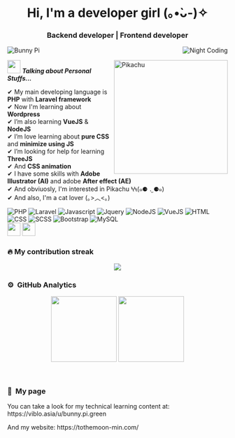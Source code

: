 <h1 align="center">Hi, I'm a developer girl 	(｡•̀ᴗ-)✧</h1>
<h3 align="center">Backend developer | Frontend developer</h3>
<img alt="Night Coding" src="https://scontent.fpnh22-1.fna.fbcdn.net/v/t1.0-9/56564628_2072370349542377_2660031730706022400_o.jpg?_nc_cat=105&ccb=3&_nc_sid=e3f864&_nc_ohc=GGH2ca0ArGcAX8zTaC0&_nc_ht=scontent.fpnh22-1.fna&oh=858c79bb4a8199a9870e8e1d4181861a&oe=605E63A1" align="right"/>




<p align="left"> <img src="http://estruyf-github.azurewebsites.net/api/VisitorHit?user=BunnyPi04&repo=bunny_pi&countColor=%23f07167" alt="Bunny Pi" /> </p>
<img align="right" width=260px alt="Pikachu" src="https://scontent.fpnh22-1.fna.fbcdn.net/v/t1.0-9/86730427_2665376556908417_8868888002001108992_o.jpg?_nc_cat=111&ccb=3&_nc_sid=09cbfe&_nc_ohc=z60hCE8-mswAX9nXsPZ&_nc_ht=scontent.fpnh22-1.fna&oh=6dd691ac427e77b2335f3fec6f34d593&oe=605C90FF" />

<img src="https://static.wixstatic.com/media/392ab3_e2853f9e90144d188a130c9f53c5cb94~mv2.gif/v1/fit/w_292,h_292,al_c,q_80/file.webp" width="30px">&nbsp;***Talking about Personal Stuffs...***

✔ My main developing language is **PHP** with **Laravel framework**<br>
✔ Now I'm learning about **Wordpress**<br>
✔ I’m also learning **VueJS** & **NodeJS**<br>
✔ I’m love learning about **pure CSS** and **minimize using JS**<br>
✔ I’m looking for help for learning **ThreeJS**<br>
✔ And **CSS animation**<br>
✔ I have some skills with **Adobe Illustrator (AI)** and adobe **After effect (AE)**<br>
✔ And obviuosly, I'm interested in Pikachu ϞϞ(๑⚈ ․̫ ⚈๑)<br>
✔ And also, I'm a cat lover (｡>︿<｡) <br>

![PHP](https://img.shields.io/badge/PHP-777BB4?style=for-the-badge&logo=php&logoColor=white)
![Laravel](https://img.shields.io/badge/Laravel-FF2D20?style=for-the-badge&logo=laravel&logoColor=white)
![Javascript](https://img.shields.io/badge/JavaScript-F7DF1E?style=for-the-badge&logo=javascript&logoColor=black)
![Jquery](https://img.shields.io/badge/jQuery-0769AD?style=for-the-badge&logo=jquery&logoColor=white)
![NodeJS](https://img.shields.io/badge/Node.js-43853D?style=for-the-badge&logo=node.js&logoColor=white)
![VueJS](https://img.shields.io/badge/Vue.js-35495E?style=for-the-badge&logo=vue.js&logoColor=4FC08D)
![HTML](https://img.shields.io/badge/HTML5-E34F26?style=for-the-badge&logo=html5&logoColor=white)
![CSS](https://img.shields.io/badge/CSS3-1572B6?style=for-the-badge&logo=css3&logoColor=white)
![SCSS](https://img.shields.io/badge/Sass-CC6699?style=for-the-badge&logo=sass&logoColor=white)
![Bootstrap](https://img.shields.io/badge/Bootstrap-563D7C?style=for-the-badge&logo=bootstrap&logoColor=white)
![MySQL](https://img.shields.io/badge/MySQL-00000F?style=for-the-badge&logo=mysql&logoColor=white)
<br/>
<img src="https://upload.wikimedia.org/wikipedia/commons/thumb/6/66/Illustrator_CC_icon.png/492px-Illustrator_CC_icon.png" height="30px" style="margin-bottom: 1px;"/>
<img src="https://encrypted-tbn0.gstatic.com/images?q=tbn:ANd9GcRs-Th6IJu1kcno9KULx6QEEPkTYFx-KPpacg&usqp=CAU" height="30px"/>


### 🔥 My contribution streak
<p align="center">
  <a href="https://github.com/BunnyPi04/github-readme-streak-stats">
    <img src="https://github-readme-streak-stats.herokuapp.com/?user=BunnyPi04#version3"/>
  </a>
</p>

### ⚙️ &nbsp;GitHub Analytics
<p align="center">
  <img height="150em" src="https://github-readme-stats.vercel.app/api?username=BunnyPi04&include_all_commits=true&count_private=true&show_icons=true&line_height=20&title_color=f07167&icon_color=0081a7&text_color=f4a261&bg_color=fdfcdc,fdfcdc,fdfcdc"/>

<img height="150em" src="https://github-readme-stats-eight-theta.vercel.app/api/top-langs/?username=BunnyPi04&layout=compact&langs_count=8&theme=algolia&title_color=f07167&icon_color=0081a7&text_color=f4a261&bg_color=fdfcdc,fdfcdc,fdfcdc"/>
</p>
<br/>


### 🌱 &nbsp;My page
<p>You can take a look for my technical learning content at: https://viblo.asia/u/bunny.pi.green</p>
<p>And my website: https://tothemoon-min.com/</p>


